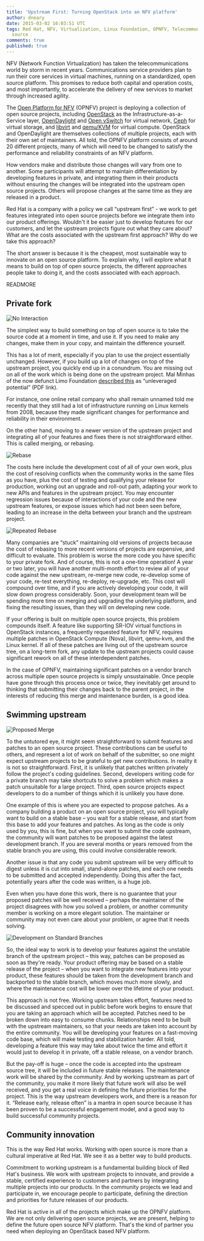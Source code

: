 ```yaml
---
title: 'Upstream First: Turning OpenStack into an NFV platform'
author: dneary
date: 2015-03-02 16:03:51 UTC
tags: Red Hat, NFV, Virtualization, Linux Foundation, OPNFV, Telecommunications, open
  source
comments: true
published: true
---
```


NFV (Network Function Virtualization) has taken the telecommunications world by storm in recent years. Communications service providers plan to run their core services in virtual machines, running on a standardized, open source platform. This promises to reduce both capital and operation costs, and most importantly, to accelerate the delivery of new services to market through increased agility.

The [Open Platform for NFV](http://opnfv.org/) (OPNFV) project is deploying a collection of open source projects, including [OpenStack](http://openstack.org/) as the Infrastructure-as-a-Service layer, [OpenDaylight](http://opendaylight.org/) and [Open vSwitch](http://openvswitch.org/) for virtual network, [Ceph](http://ceph.com/) for virtual storage, and [libvirt](http://libvirt.org/) and [qemu/KVM](http://qemu.org/) for virtual compute. OpenStack and OpenDaylight are themselves collections of multiple projects, each with their own set of maintainers. All told, the OPNFV platform consists of around 20 different projects, many of which will need to be changed to satisfy the performance and reliability constraints of an NFV platform.

How vendors make and distribute those changes will vary from one to another. Some participants will attempt to maintain differentiation by developing features in private, and integrating them in their products without ensuring the changes will be integrated into the upstream open source projects. Others will propose changes at the same time as they are released in a product.

Red Hat is a company with a policy we call “upstream first” - we work to get features integrated into open source projects before we integrate them into our product offerings. Wouldn't it be easier just to develop features for our customers, and let the upstream projects figure out what they care about? What are the costs associated with the upstream first approach? Why do we take this approach?

The short answer is because it is the cheapest, most sustainable way to innovate on an open source platform.  To explain why, I will explore what it means to build on top of open source projects, the different approaches people take to doing it, and the costs associated with each approach.

READMORE

## Private fork

![No Interaction](/images/blog/no_interaction.png)

The simplest way to build something on top of open source is to take the source code at a moment in time, and use it. If you need to make any changes, make them in your copy, and maintain the difference yourself.

This has a lot of merit, especially if you plan to use the project essentially unchanged. However, if you build up a lot of changes on top of the upstream project, you quickly end up in a conundrum. You are missing out on all of the work which is being done on the upstream project. Mal Minhas of the now defunct Limo Foundation [described this](http://archive.alt.ac.uk/alt.newsweaver.co.uk/www.limofoundation.org/images/stories/pdf/limo%20economic%20analysis.pdf) as “unleveraged potential” (PDF link).

 For instance, one online retail company who shall remain unnamed told me recently that they still had a lot of infrastructure running on Linux kernels from 2008, because they made significant changes for performance and reliability in their environment.

On the other hand, moving to a newer version of the upstream project and integrating all of your features and fixes there is not straightforward either. This is called merging, or rebasing.

![Rebase](/images/blog/rebase.png)

The costs here include the development cost of all of your own work, plus the cost of resolving conflicts when the community works in the same files as you have, plus the cost of testing and qualifying your release for production, working out an upgrade and roll-out path, adapting your work to new APIs and features in the upstream project. You may encounter regression issues because of interactions of your code and the new upstream features, or expose issues which had not been seen before, leading to an increase in the delta between your branch and the upstream project.

![Repeated Rebase](/images/blog/repeated_rebase.png)

Many companies are “stuck” maintaining old versions of projects because the cost of rebasing to more recent versions of projects are expensive, and difficult to evaluate. This problem is worse the more code you have specific to your private fork. And of course, this is not a one-time operation! A year or two later, you will have another multi-month effort to review all of your code against the new upstream, re-merge new code, re-develop some of your code, re-test everything, re-deploy, re-upgrade, etc. This cost will compound over time, and if you are actively developing your code, it will slow down progress considerably. Soon, your development team will be spending more time on merging and upgrading the underlying platform, and fixing the resulting issues, than they will on developing new code.

If your offering is built on multiple open source projects, this problem compounds itself. A feature like supporting SR-IOV virtual functions in OpenStack instances, a frequently requested feature for NFV, requires multiple patches in OpenStack Compute (Nova), libvirt, qemu-kvm, and the Linux kernel. If all of these patches are living out of the upstream source tree, on a long-term fork, any update to the upstream projects could cause significant rework on all of these interdependent patches.

In the case of OPNFV, maintaining significant patches on a vendor branch across multiple open source projects is simply unsustainable. Once people have gone through this process once or twice, they inevitably get around to thinking that submitting their changes back to the parent project, in the interests of reducing this merge and maintenance burden, is a good idea.

## Swimming upstream

![Proposed Merge](/images/blog/proposed_merge.png)

To the untutored eye, it might seem straightforward to submit features and patches to an open source project. These contributions can be useful to others, and represent a lot of work on behalf of the submitter, so one might expect upstream projects to be grateful to get new contributions. In reality it is not so straightforward. First, it is unlikely that patches written privately follow the project's coding guidelines. Second, developers writing code for a private branch may take shortcuts to solve a problem which makes a patch unsuitable for a large project. Third, open source projects expect developers to do a number of things which it is unlikely you have done.

One example of this is where you are expected to propose patches. As a company building a product on an open source project, you will typically want to build on a stable base – you wait for a stable release, and start from this base to add your features and patches. As long as the code is only used by you, this is fine, but when you want to submit the code upstream, the community will want patches to be proposed against the latest development branch. If you are several months or years removed from the stable branch you are using, this could involve considerable rework.

Another issue is that any code you submit upstream will be very difficult to digest unless it is cut into small, stand-alone patches, and each one needs to be submitted and accepted independently. Doing this after the fact, potentially years after the code was written, is a huge job.

Even when you have done this work, there is no guarantee that your proposed patches will be well received – perhaps the maintainer of the project disagrees with how you solved a problem, or another community member is working on a more elegant solution. The maintainer or community may not even care about your problem, or agree that it needs solving.

![Development on Standard Branches](/images/blog/development_on_standard_branches.png)

So, the ideal way to work is to develop your features against the unstable branch of the upstream project – this way, patches can be proposed as soon as they're ready. Your product offering may be based on a stable release of the project – when you want to integrate new features into your product, these features should be taken from the development branch and backported to the stable branch, which moves much more slowly, and where the maintenance cost will be lower over the lifetime of your product.

This approach is not free. Working upstream takes effort, features need to be discussed and specced out in public before work begins to ensure that you are taking an approach which will be accepted. Patches need to be broken down into easy to consume chunks. Relationships need to be built with the upstream maintainers, so that your needs are taken into account by the entire community. You will be developing your features on a fast-moving code base, which will make testing and stabilization harder. All told, developing a feature this way may take about twice the time and effort it would just to develop it in private, off a stable release, on a vendor branch.

But the pay-off is huge – once the code is  accepted into the upstream source tree, it will be included in future stable releases. The maintenance work will be shared by the community. And by working upstream as part of the community, you make it more likely that future work will also be well received, and you get a real voice in defining the future priorities for the project. This is the way upstream developers work, and there is a reason for it. “Release early, release often” is a mantra in open source because it has been proven to be a successful engagement model, and a good way to build successful community projects.

## Community innovation

This is the way Red Hat works. Working with open source is more than a cultural imperative at Red Hat. We see it as a better way to build products.

Commitment to working upstream is a fundamental building block of Red Hat's business. We work with upstream projects to innovate, and provide a stable, certified experience to customers and partners by integrating multiple projects into our products. In the community projects we lead and participate in, we encourage people to participate, defining the direction and priorities for future releases of our products.

Red Hat is active in all of the projects which make up the OPNFV platform. We are not only delivering open source projects, we are present, helping to define the future open source NFV platform. That's the kind of partner you need when deploying an OpenStack based NFV platform.
